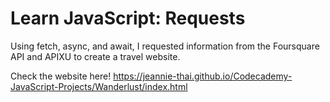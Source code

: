 # Learn JavaScript: Requests

Using fetch, async, and await, I requested information from the Foursquare API and APIXU to create a travel website.

Check the website here!
https://jeannie-thai.github.io/Codecademy-JavaScript-Projects/Wanderlust/index.html
